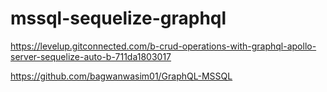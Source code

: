 ﻿# mssql-sequelize-graphql

https://levelup.gitconnected.com/b-crud-operations-with-graphql-apollo-server-sequelize-auto-b-711da1803017

https://github.com/bagwanwasim01/GraphQL-MSSQL
